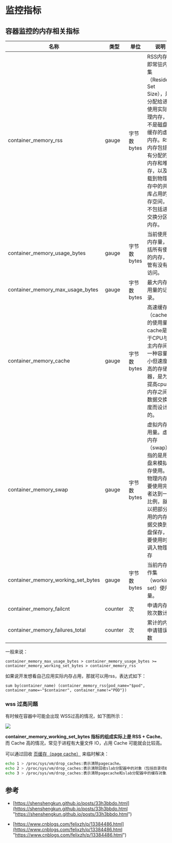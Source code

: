 # 监控指标

## 容器监控的内存相关指标

| 名称                                     | 类型      | 单位       | 说明                                                                                                                    |
| -------------------------------------- | ------- | -------- | --------------------------------------------------------------------------------------------------------------------- |
| container\_memory\_rss                 | gauge   | 字节数bytes | RSS内存，即常驻内存集（Resident Set Size），是分配给进程使用实际物理内存，而不是磁盘上缓存的虚拟内存。RSS内存包括所有分配的栈内存和堆内存，以及加载到物理内存中的共享库占用的内存空间，但不包括进入交换分区的内存。 |
| container\_memory\_usage\_bytes        | gauge   | 字节数bytes | 当前使用的内存量，包括所有使用的内存，不管有没有被访问。                                                                                          |
| container\_memory\_max\_usage\_bytes   | gauge   | 字节数bytes | 最大内存使用量的记录。                                                                                                           |
| container\_memory\_cache               | gauge   | 字节数bytes | 高速缓存（cache）的使用量。cache是位于CPU与主内存间的一种容量较小但速度很高的存储器，是为了提高cpu和内存之间的数据交换速度而设计的。                                            |
| container\_memory\_swap                | gauge   | 字节数bytes | 虚拟内存使用量。虚拟内存（swap）指的是用磁盘来模拟内存使用。当物理内存快要使用完或者达到一定比例，就可以把部分不用的内存数据交换到硬盘保存，需要使用时再调入物理内存                                  |
| container\_memory\_working\_set\_bytes | gauge   | 字节数bytes | 当前内存工作集（working set）使用量。                                                                                              |
| container\_memory\_failcnt             | counter | 次        | 申请内存失败次数计数                                                                                                            |
| container\_memory\_failures\_total     | counter | 次        | 累计的内存申请错误次数                                                                                                           |

一般来说：

```text
container_memory_max_usage_bytes > container_memory_usage_bytes >= container_memory_working_set_bytes > container_memory_rss

```

如果说开发想看自己应用实际内存占用，那就可以用rss，表达式如下：

```text
sum by(container_name) (container_memory_rss{pod_name="$pod", container_name=~"$container", container_name!="POD"})

```

### wss 过高问题

有时候在容器中可能会出现 WSS过高的情况，如下图所示：

![](https://tva1.sinaimg.cn/large/e6c9d24ely1h16xbmc2voj21a108576z.jpg)

**container\_memory\_working\_set\_bytes 指标的组成实际上是 RSS + Cache**。而 Cache 高的情况，常见于进程有大量文件 IO，占用 Cache 可能就会比较高。

可以通过回收  [页缓存（page cache）](<../../../../Linux/Linux 内存管理/页缓存（page cache）/页缓存（page cache）.md> "页缓存（page cache）") 来临时解决：

```bash
echo 1 > /proc/sys/vm/drop_caches:表示清除pagecache。
echo 2 > /proc/sys/vm/drop_caches:表示清除回收slab分配器中的对象（包括目录项缓存和inode缓存）。slab分配器是内核中管理内存的一种机制，其中很多缓存数据实现都是用的pagecache。
echo 3 > /proc/sys/vm/drop_caches:表示清除pagecache和slab分配器中的缓存对象。
```

## 参考

*   [https://shenshengkun.github.io/posts/33h3bbdo.html](https://shenshengkun.github.io/posts/33h3bbdo.html "https://shenshengkun.github.io/posts/33h3bbdo.html")

*   [https://www.cnblogs.com/felixzh/p/13384486.html](https://www.cnblogs.com/felixzh/p/13384486.html "https://www.cnblogs.com/felixzh/p/13384486.html")
